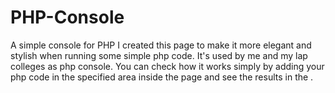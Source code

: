 # PHP-Console
A simple console for PHP 
I created this page to make it more elegant and stylish when running some simple php code. It's used by me and my lap colleges as php console.
You can check how it works simply by adding your php code in the specified area inside the page and see the results in the .
